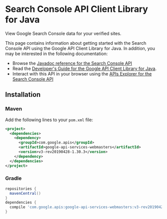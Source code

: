 # Search Console API Client Library for Java

View Google Search Console data for your verified sites.

This page contains information about getting started with the Search Console API
using the Google API Client Library for Java. In addition, you may be interested
in the following documentation:

* Browse the [Javadoc reference for the Search Console API][javadoc]
* Read the [Developer's Guide for the Google API Client Library for Java][google-api-client].
* Interact with this API in your browser using the [APIs Explorer for the Search Console API][api-explorer]

## Installation

### Maven

Add the following lines to your `pom.xml` file:

```xml
<project>
  <dependencies>
    <dependency>
      <groupId>com.google.apis</groupId>
      <artifactId>google-api-services-webmasters</artifactId>
      <version>v3-rev20190428-1.30.3</version>
    </dependency>
  </dependencies>
</project>
```

### Gradle

```gradle
repositories {
  mavenCentral()
}
dependencies {
  compile 'com.google.apis:google-api-services-webmasters:v3-rev20190428-1.30.3'
}
```

[javadoc]: https://googleapis.dev/java/google-api-services-webmasters/latest/index.html
[google-api-client]: https://github.com/googleapis/google-api-java-client/
[api-explorer]: https://developers.google.com/apis-explorer/#p/webmasters/v1/
